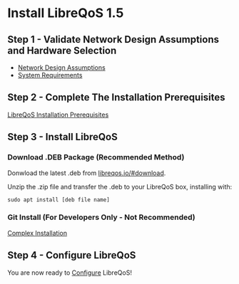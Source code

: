 # Install LibreQoS 1.5

## Step 1 - Validate Network Design Assumptions and Hardware Selection

- [Network Design Assumptions](../../Quickstart/networkdesignassumptions.md)
- [System Requirements](../../SystemRequirements/Compute.md)

## Step 2 - Complete The Installation Prerequisites

[LibreQoS Installation Prerequisites](quickstart-prereq.md)

## Step 3 - Install LibreQoS

### Download .DEB Package (Recommended Method)

Donwload the latest .deb from [libreqos.io/#download](https://libreqos.io/#download).

Unzip the .zip file and transfer the .deb to your LibreQoS box, installing with:
```
sudo apt install [deb file name]
```

### Git Install (For Developers Only - Not Recommended)

[Complex Installation](../TechnicalDocs/git-install.md)

## Step 4 - Configure LibreQoS

You are now ready to [Configure](./configuration.md) LibreQoS!
